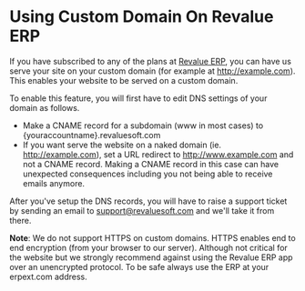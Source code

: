 # Using Custom Domain On Revalue ERP

<!-- markdown -->

If you have subscribed to any of the plans at [Revalue ERP](http://revaluesoft.com), you can have us serve your site on your custom domain (for example at http://example.com). This enables your website to be served on a custom domain.

To enable this feature, you will first have to edit DNS settings of your domain as follows.

- Make a CNAME record for a subdomain (www in most cases) to {youraccountname}.revaluesoft.com
- If you want serve the website on a naked domain (ie. http://example.com), set a URL redirect to http://www.example.com and not a CNAME record. Making a CNAME record in this case can have unexpected consequences including you not being able to receive emails anymore.

After you've setup the DNS records, you will have to raise a support ticket by sending an email to support@revaluesoft.com and we'll take it from there.

**Note**: We do not support HTTPS on custom domains. HTTPS enables end to end encryption (from your browser to our server). Although not critical for the website but we strongly recommend against using the Revalue ERP app over an unencrypted protocol. To be safe always use the ERP at your erpext.com address.

